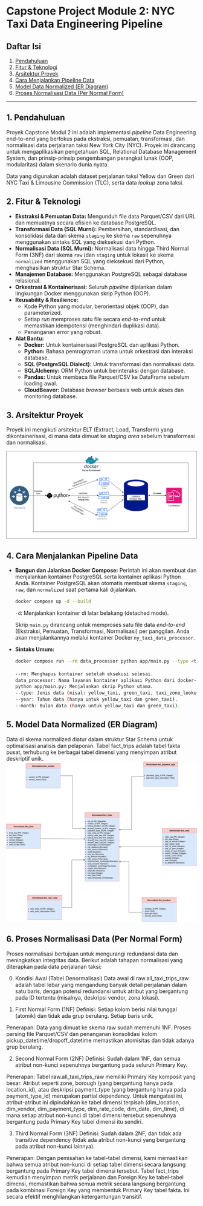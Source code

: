 # Capstone Project Module 2: NYC Taxi Data Engineering Pipeline

## Daftar Isi
1.  [Pendahuluan](#1-pendahuluan)
2.  [Fitur & Teknologi](#2-fitur--teknologi)
3.  [Arsitektur Proyek](#3-arsitektur-proyek)
4.  [Cara Menjalankan Pipeline Data](#4-cara-menjalankan-pipeline-data)
5.  [Model Data Normalized (ER Diagram)](#5-model-data-normalized-er-diagram)
6.  [Proses Normalisasi Data (Per Normal Form)](#6-proses-normalisasi-data-per-normal-form)

---

## 1. Pendahuluan

Proyek Capstone Modul 2 ini adalah implementasi *pipeline* Data Engineering end-to-end yang berfokus pada ekstraksi, pemuatan, transformasi, dan normalisasi data perjalanan taksi New York City (NYC). Proyek ini dirancang untuk mengaplikasikan pengetahuan SQL, Relational Database Management System, dan prinsip-prinsip pengembangan perangkat lunak (OOP, modularitas) dalam skenario dunia nyata.

Data yang digunakan adalah dataset perjalanan taksi Yellow dan Green dari NYC Taxi & Limousine Commission (TLC), serta data *lookup* zona taksi.

## 2. Fitur & Teknologi

* **Ekstraksi & Pemuatan Data:** Mengunduh file data Parquet/CSV dari URL dan memuatnya secara efisien ke database PostgreSQL.
* **Transformasi Data (SQL Murni):** Pembersihan, standardisasi, dan konsolidasi data dari skema `staging` ke skema `raw` sepenuhnya menggunakan sintaks SQL yang dieksekusi dari Python.
* **Normalisasi Data (SQL Murni):** Normalisasi data hingga Third Normal Form (3NF) dari skema `raw` (dan `staging` untuk lokasi) ke skema `normalized` menggunakan SQL yang dieksekusi dari Python, menghasilkan struktur Star Schema.
* **Manajemen Database:** Menggunakan PostgreSQL sebagai database relasional.
* **Orkestrasi & Kontainerisasi:** Seluruh *pipeline* dijalankan dalam lingkungan Docker menggunakan skrip Python (OOP).
* **Reusability & Resilience:**
    * Kode Python yang modular, berorientasi objek (OOP), dan parameterized.
    * Setiap *run* memproses satu file secara *end-to-end* untuk memastikan idempotensi (menghindari duplikasi data).
    * Penanganan error yang robust.
* **Alat Bantu:**
    * **Docker:** Untuk kontainerisasi PostgreSQL dan aplikasi Python.
    * **Python:** Bahasa pemrograman utama untuk orkestrasi dan interaksi database.
    * **SQL (PostgreSQL Dialect):** Untuk transformasi dan normalisasi data.
    * **SQLAlchemy:** ORM Python untuk berinteraksi dengan database.
    * **Pandas:** Untuk membaca file Parquet/CSV ke DataFrame sebelum loading awal.
    * **CloudBeaver:** Database *browser* berbasis web untuk akses dan monitoring database.

## 3. Arsitektur Proyek

Proyek ini mengikuti arsitektur ELT (Extract, Load, Transform) yang dikontainerisasi, di mana data dimuat ke *staging area* sebelum transformasi dan normalisasi.

![Diagram Arsitektur](images/2.png)

## 4. Cara Menjalankan Pipeline Data

* **Bangun dan Jalankan Docker Compose:**
    Perintah ini akan membuat dan menjalankan kontainer PostgreSQL serta kontainer aplikasi Python Anda. Kontainer PostgreSQL akan otomatis membuat skema `staging`, `raw`, dan `normalized` saat pertama kali dijalankan.
    ```bash
    docker compose up -d --build
    ```
    `-d`: Menjalankan kontainer di latar belakang (detached mode).

    Skrip `main.py` dirancang untuk memproses satu file data *end-to-end* (Ekstraksi, Pemuatan, Transformasi, Normalisasi) per panggilan. Anda akan menjalankannya melalui kontainer Docker `ny_taxi_data_processor`.

* **Sintaks Umum:**
    ```bash
    docker compose run --rm data_processor python app/main.py --type <taxi_type_or_lookup> --year <year> --month <month>

    --rm: Menghapus kontainer setelah eksekusi selesai.
    data_processor: Nama layanan kontainer aplikasi Python dari docker-compose.yaml.
    python app/main.py: Menjalankan skrip Python utama.
    --type: Jenis data (misal: yellow_taxi, green_taxi, taxi_zone_lookup).
    --year: Tahun data (hanya untuk yellow_taxi dan green_taxi).
    --month: Bulan data (hanya untuk yellow_taxi dan green_taxi).

## 5. Model Data Normalized (ER Diagram)

Data di skema normalized diatur dalam struktur Star Schema untuk optimalisasi analisis dan pelaporan. Tabel fact_trips adalah tabel fakta pusat, terhubung ke berbagai tabel dimensi yang menyimpan atribut deskriptif unik.
![ER Diagram](images/1.png)

## 6. Proses Normalisasi Data (Per Normal Form)

Proses normalisasi bertujuan untuk mengurangi redundansi data dan meningkatkan integritas data. Berikut adalah tahapan normalisasi yang diterapkan pada data perjalanan taksi:

0. Kondisi Awal (Tabel Denormalisasi)
Data awal di raw.all_taxi_trips_raw adalah tabel lebar yang mengandung banyak detail perjalanan dalam satu baris, dengan potensi redundansi untuk atribut yang bergantung pada ID tertentu (misalnya, deskripsi vendor, zona lokasi).

1. First Normal Form (1NF)
Definisi: Setiap kolom berisi nilai tunggal (atomik) dan tidak ada grup berulang. Setiap baris unik.

Penerapan: Data yang dimuat ke skema raw sudah memenuhi 1NF. Proses parsing file Parquet/CSV dan penanganan konsolidasi kolom pickup_datetime/dropoff_datetime memastikan atomisitas dan tidak adanya grup berulang.

2. Second Normal Form (2NF)
Definisi: Sudah dalam 1NF, dan semua atribut non-kunci sepenuhnya bergantung pada seluruh Primary Key.

Penerapan: Tabel raw.all_taxi_trips_raw memiliki Primary Key komposit yang besar. Atribut seperti zone, borough (yang bergantung hanya pada location_id), atau deskripsi payment_type (yang bergantung hanya pada payment_type_id) merupakan partial dependency. Untuk mengatasi ini, atribut-atribut ini dipindahkan ke tabel dimensi terpisah (dim_location, dim_vendor, dim_payment_type, dim_rate_code, dim_date, dim_time), di mana setiap atribut non-kunci di tabel dimensi tersebut sepenuhnya bergantung pada Primary Key tabel dimensi itu sendiri.

3. Third Normal Form (3NF)
Definisi: Sudah dalam 2NF, dan tidak ada transitive dependency (tidak ada atribut non-kunci yang bergantung pada atribut non-kunci lainnya).

Penerapan: Dengan pemisahan ke tabel-tabel dimensi, kami memastikan bahwa semua atribut non-kunci di setiap tabel dimensi secara langsung bergantung pada Primary Key tabel dimensi tersebut. Tabel fact_trips kemudian menyimpan metrik perjalanan dan Foreign Key ke tabel-tabel dimensi, memastikan bahwa semua metrik secara langsung bergantung pada kombinasi Foreign Key yang membentuk Primary Key tabel fakta. Ini secara efektif menghilangkan ketergantungan transitif.